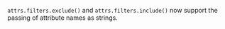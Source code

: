 `attrs.filters.exclude()` and `attrs.filters.include()` now support the passing of attribute names as strings.
